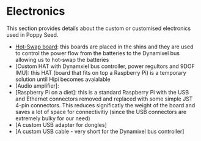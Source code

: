 # Electronics

This section provides details about the custom or customised electronics used in Poppy Seed.

* [Hot-Swap board](hotswap.md): this boards are placed in the shins and they are used to control the power flow from the batteries to the Dynamixel bus allowing us to hot-swap the batteries
* [Custom HAT with Dynamxiel bus controller, power regultors and 9DOF IMU]: this HAT (board that fits on top a Raspberry Pi) is a temporary solution until Hipi becomes avaialable
* [Audio amplifier]:
* [Raspberry Pi on a diet]: this is a standard Raspberry Pi with the USB and Ethernet connectors removed and replaced with some simple JST 4-pin connectors. This reduces significatly the weight of the board and saves a lot of space for connectivitiy (since the USB connectors are extremely bulky for our need)
* [A custom USB adapter for dongles]
* [A custom USB cable - very short for the Dynamixel bus controller]
